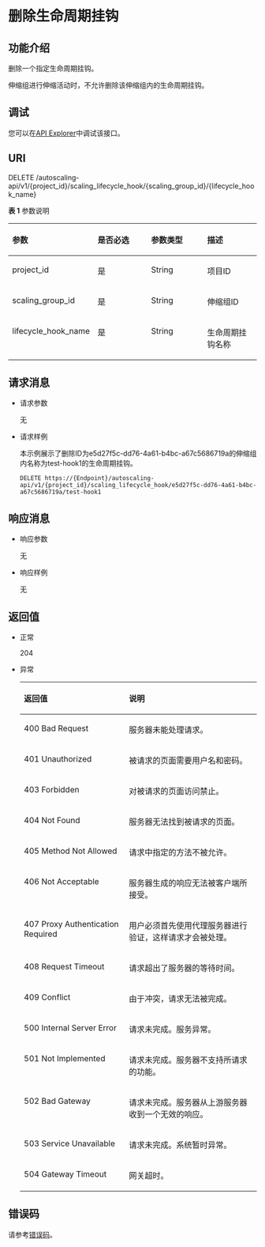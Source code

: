 # 删除生命周期挂钩<a name="as_06_0907"></a>

## 功能介绍<a name="section2082935495536"></a>

删除一个指定生命周期挂钩。

伸缩组进行伸缩活动时，不允许删除该伸缩组内的生命周期挂钩。

## 调试<a name="section948154693415"></a>

您可以在[API Explorer](https://apiexplorer.developer.huaweicloud.com/apiexplorer/doc?product=AS&api=DeleteLifecycleHook)中调试该接口。

## URI<a name="section1799627095536"></a>

DELETE /autoscaling-api/v1/\{project\_id\}/scaling\_lifecycle\_hook/\{scaling\_group\_id\}/\{lifecycle\_hook\_name\}

**表 1**  参数说明

<a name="table331451795536"></a>
<table><thead align="left"><tr id="r5f2899b4cf1044948a7170d6333a7991"><th class="cellrowborder" valign="top" width="25%" id="mcps1.2.5.1.1"><p id="abbee0f7ae9eb4969a9f3723d6c71359d"><a name="abbee0f7ae9eb4969a9f3723d6c71359d"></a><a name="abbee0f7ae9eb4969a9f3723d6c71359d"></a>参数</p>
</th>
<th class="cellrowborder" valign="top" width="25%" id="mcps1.2.5.1.2"><p id="afee17afcb8d046f7bdf94bd2159fab28"><a name="afee17afcb8d046f7bdf94bd2159fab28"></a><a name="afee17afcb8d046f7bdf94bd2159fab28"></a>是否必选</p>
</th>
<th class="cellrowborder" valign="top" width="25%" id="mcps1.2.5.1.3"><p id="zh-cn_topic_0040779755_p706369995536"><a name="zh-cn_topic_0040779755_p706369995536"></a><a name="zh-cn_topic_0040779755_p706369995536"></a>参数类型</p>
</th>
<th class="cellrowborder" valign="top" width="25%" id="mcps1.2.5.1.4"><p id="a87b82e5148494b2eb7eaaf1f30bc54d9"><a name="a87b82e5148494b2eb7eaaf1f30bc54d9"></a><a name="a87b82e5148494b2eb7eaaf1f30bc54d9"></a>描述</p>
</th>
</tr>
</thead>
<tbody><tr id="r7a944e3605614724ba8e74e5ad901592"><td class="cellrowborder" valign="top" width="25%" headers="mcps1.2.5.1.1 "><p id="zh-cn_topic_0040779755_p395071195536"><a name="zh-cn_topic_0040779755_p395071195536"></a><a name="zh-cn_topic_0040779755_p395071195536"></a>project_id</p>
</td>
<td class="cellrowborder" valign="top" width="25%" headers="mcps1.2.5.1.2 "><p id="a6fdb2099041d4c4ba1cc6a5958341e03"><a name="a6fdb2099041d4c4ba1cc6a5958341e03"></a><a name="a6fdb2099041d4c4ba1cc6a5958341e03"></a>是</p>
</td>
<td class="cellrowborder" valign="top" width="25%" headers="mcps1.2.5.1.3 "><p id="ae7bebc4d668c4593805a36a55c21d977"><a name="ae7bebc4d668c4593805a36a55c21d977"></a><a name="ae7bebc4d668c4593805a36a55c21d977"></a>String</p>
</td>
<td class="cellrowborder" valign="top" width="25%" headers="mcps1.2.5.1.4 "><p id="p36520930"><a name="p36520930"></a><a name="p36520930"></a>项目ID</p>
</td>
</tr>
<tr id="r404f6ce83137490a866aefcaa49c2138"><td class="cellrowborder" valign="top" width="25%" headers="mcps1.2.5.1.1 "><p id="zh-cn_topic_0040779755_p745378510329"><a name="zh-cn_topic_0040779755_p745378510329"></a><a name="zh-cn_topic_0040779755_p745378510329"></a>scaling_group_id</p>
</td>
<td class="cellrowborder" valign="top" width="25%" headers="mcps1.2.5.1.2 "><p id="add10773cae7f42e48b093a8789a627e4"><a name="add10773cae7f42e48b093a8789a627e4"></a><a name="add10773cae7f42e48b093a8789a627e4"></a>是</p>
</td>
<td class="cellrowborder" valign="top" width="25%" headers="mcps1.2.5.1.3 "><p id="ace6f1d2e5e6f468299286df3bba7529b"><a name="ace6f1d2e5e6f468299286df3bba7529b"></a><a name="ace6f1d2e5e6f468299286df3bba7529b"></a>String</p>
</td>
<td class="cellrowborder" valign="top" width="25%" headers="mcps1.2.5.1.4 "><p id="a0e4dd57fff314be9a790db4310d6801e"><a name="a0e4dd57fff314be9a790db4310d6801e"></a><a name="a0e4dd57fff314be9a790db4310d6801e"></a>伸缩组ID</p>
</td>
</tr>
<tr id="r6294e43f10664f3e8f84b5b776cbd59b"><td class="cellrowborder" valign="top" width="25%" headers="mcps1.2.5.1.1 "><p id="a5b00453952f34ab8a2e34f33ad04f26c"><a name="a5b00453952f34ab8a2e34f33ad04f26c"></a><a name="a5b00453952f34ab8a2e34f33ad04f26c"></a>lifecycle_hook_name</p>
</td>
<td class="cellrowborder" valign="top" width="25%" headers="mcps1.2.5.1.2 "><p id="a0ae0e8d3926e432da15fccf7d4227c68"><a name="a0ae0e8d3926e432da15fccf7d4227c68"></a><a name="a0ae0e8d3926e432da15fccf7d4227c68"></a>是</p>
</td>
<td class="cellrowborder" valign="top" width="25%" headers="mcps1.2.5.1.3 "><p id="a9f40d66265a845139b0417aec15dd53e"><a name="a9f40d66265a845139b0417aec15dd53e"></a><a name="a9f40d66265a845139b0417aec15dd53e"></a>String</p>
</td>
<td class="cellrowborder" valign="top" width="25%" headers="mcps1.2.5.1.4 "><p id="a5ae6053e43ee4f0cade5c6e64a0a2f51"><a name="a5ae6053e43ee4f0cade5c6e64a0a2f51"></a><a name="a5ae6053e43ee4f0cade5c6e64a0a2f51"></a>生命周期挂钩名称</p>
</td>
</tr>
</tbody>
</table>

## 请求消息<a name="section2093926095536"></a>

-   请求参数

    无

-   请求样例

    本示例展示了删除ID为e5d27f5c-dd76-4a61-b4bc-a67c5686719a的伸缩组内名称为test-hook1的生命周期挂钩。

    ```
    DELETE https://{Endpoint}/autoscaling-api/v1/{project_id}/scaling_lifecycle_hook/e5d27f5c-dd76-4a61-b4bc-a67c5686719a/test-hook1
    ```


## 响应消息<a name="section5819104495536"></a>

-   响应参数

    无

-   响应样例

    无


## 返回值<a name="section1489498995536"></a>

-   正常

    204

-   异常

    <a name="table4898896895536"></a>
    <table><thead align="left"><tr id="row2202573295536"><th class="cellrowborder" valign="top" width="44.36%" id="mcps1.1.3.1.1"><p id="p3925390595536"><a name="p3925390595536"></a><a name="p3925390595536"></a>返回值</p>
    </th>
    <th class="cellrowborder" valign="top" width="55.64%" id="mcps1.1.3.1.2"><p id="p2544972695536"><a name="p2544972695536"></a><a name="p2544972695536"></a>说明</p>
    </th>
    </tr>
    </thead>
    <tbody><tr id="row4816190795536"><td class="cellrowborder" valign="top" width="44.36%" headers="mcps1.1.3.1.1 "><p id="p880040995536"><a name="p880040995536"></a><a name="p880040995536"></a>400 Bad Request</p>
    </td>
    <td class="cellrowborder" valign="top" width="55.64%" headers="mcps1.1.3.1.2 "><p id="p4174453595536"><a name="p4174453595536"></a><a name="p4174453595536"></a>服务器未能处理请求。</p>
    </td>
    </tr>
    <tr id="row4015650395536"><td class="cellrowborder" valign="top" width="44.36%" headers="mcps1.1.3.1.1 "><p id="p3145134295536"><a name="p3145134295536"></a><a name="p3145134295536"></a>401 Unauthorized</p>
    </td>
    <td class="cellrowborder" valign="top" width="55.64%" headers="mcps1.1.3.1.2 "><p id="p6453073695536"><a name="p6453073695536"></a><a name="p6453073695536"></a>被请求的页面需要用户名和密码。</p>
    </td>
    </tr>
    <tr id="row4390571895536"><td class="cellrowborder" valign="top" width="44.36%" headers="mcps1.1.3.1.1 "><p id="p6670224695536"><a name="p6670224695536"></a><a name="p6670224695536"></a>403 Forbidden</p>
    </td>
    <td class="cellrowborder" valign="top" width="55.64%" headers="mcps1.1.3.1.2 "><p id="p3417285595536"><a name="p3417285595536"></a><a name="p3417285595536"></a>对被请求的页面访问禁止。</p>
    </td>
    </tr>
    <tr id="row3912024395536"><td class="cellrowborder" valign="top" width="44.36%" headers="mcps1.1.3.1.1 "><p id="p1462312895536"><a name="p1462312895536"></a><a name="p1462312895536"></a>404 Not Found</p>
    </td>
    <td class="cellrowborder" valign="top" width="55.64%" headers="mcps1.1.3.1.2 "><p id="p4362270595536"><a name="p4362270595536"></a><a name="p4362270595536"></a>服务器无法找到被请求的页面。</p>
    </td>
    </tr>
    <tr id="row5706002995536"><td class="cellrowborder" valign="top" width="44.36%" headers="mcps1.1.3.1.1 "><p id="p5845961695536"><a name="p5845961695536"></a><a name="p5845961695536"></a>405 Method Not Allowed</p>
    </td>
    <td class="cellrowborder" valign="top" width="55.64%" headers="mcps1.1.3.1.2 "><p id="p3760842795536"><a name="p3760842795536"></a><a name="p3760842795536"></a>请求中指定的方法不被允许。</p>
    </td>
    </tr>
    <tr id="row293152795536"><td class="cellrowborder" valign="top" width="44.36%" headers="mcps1.1.3.1.1 "><p id="p3612717195536"><a name="p3612717195536"></a><a name="p3612717195536"></a>406 Not Acceptable</p>
    </td>
    <td class="cellrowborder" valign="top" width="55.64%" headers="mcps1.1.3.1.2 "><p id="p4061970695536"><a name="p4061970695536"></a><a name="p4061970695536"></a>服务器生成的响应无法被客户端所接受。</p>
    </td>
    </tr>
    <tr id="row3003304095536"><td class="cellrowborder" valign="top" width="44.36%" headers="mcps1.1.3.1.1 "><p id="p1675719895536"><a name="p1675719895536"></a><a name="p1675719895536"></a>407 Proxy Authentication Required</p>
    </td>
    <td class="cellrowborder" valign="top" width="55.64%" headers="mcps1.1.3.1.2 "><p id="p1515577295536"><a name="p1515577295536"></a><a name="p1515577295536"></a>用户必须首先使用代理服务器进行验证，这样请求才会被处理。</p>
    </td>
    </tr>
    <tr id="row218422095536"><td class="cellrowborder" valign="top" width="44.36%" headers="mcps1.1.3.1.1 "><p id="p4270415095536"><a name="p4270415095536"></a><a name="p4270415095536"></a>408 Request Timeout</p>
    </td>
    <td class="cellrowborder" valign="top" width="55.64%" headers="mcps1.1.3.1.2 "><p id="p3648411695536"><a name="p3648411695536"></a><a name="p3648411695536"></a>请求超出了服务器的等待时间。</p>
    </td>
    </tr>
    <tr id="row5992159295536"><td class="cellrowborder" valign="top" width="44.36%" headers="mcps1.1.3.1.1 "><p id="p2181080895536"><a name="p2181080895536"></a><a name="p2181080895536"></a>409 Conflict</p>
    </td>
    <td class="cellrowborder" valign="top" width="55.64%" headers="mcps1.1.3.1.2 "><p id="p2184504195536"><a name="p2184504195536"></a><a name="p2184504195536"></a>由于冲突，请求无法被完成。</p>
    </td>
    </tr>
    <tr id="row6238764295536"><td class="cellrowborder" valign="top" width="44.36%" headers="mcps1.1.3.1.1 "><p id="p2023420295536"><a name="p2023420295536"></a><a name="p2023420295536"></a>500 Internal Server Error</p>
    </td>
    <td class="cellrowborder" valign="top" width="55.64%" headers="mcps1.1.3.1.2 "><p id="p2835763895536"><a name="p2835763895536"></a><a name="p2835763895536"></a>请求未完成。服务异常。</p>
    </td>
    </tr>
    <tr id="row5389215795536"><td class="cellrowborder" valign="top" width="44.36%" headers="mcps1.1.3.1.1 "><p id="p318858395536"><a name="p318858395536"></a><a name="p318858395536"></a>501 Not Implemented</p>
    </td>
    <td class="cellrowborder" valign="top" width="55.64%" headers="mcps1.1.3.1.2 "><p id="p5694869095536"><a name="p5694869095536"></a><a name="p5694869095536"></a>请求未完成。服务器不支持所请求的功能。</p>
    </td>
    </tr>
    <tr id="row4277616795536"><td class="cellrowborder" valign="top" width="44.36%" headers="mcps1.1.3.1.1 "><p id="p4231752695536"><a name="p4231752695536"></a><a name="p4231752695536"></a>502 Bad Gateway</p>
    </td>
    <td class="cellrowborder" valign="top" width="55.64%" headers="mcps1.1.3.1.2 "><p id="p516757795536"><a name="p516757795536"></a><a name="p516757795536"></a>请求未完成。服务器从上游服务器收到一个无效的响应。</p>
    </td>
    </tr>
    <tr id="row4650819895536"><td class="cellrowborder" valign="top" width="44.36%" headers="mcps1.1.3.1.1 "><p id="p906768395536"><a name="p906768395536"></a><a name="p906768395536"></a>503 Service Unavailable</p>
    </td>
    <td class="cellrowborder" valign="top" width="55.64%" headers="mcps1.1.3.1.2 "><p id="p6339370495536"><a name="p6339370495536"></a><a name="p6339370495536"></a>请求未完成。系统暂时异常。</p>
    </td>
    </tr>
    <tr id="row3367243095536"><td class="cellrowborder" valign="top" width="44.36%" headers="mcps1.1.3.1.1 "><p id="p4311227595536"><a name="p4311227595536"></a><a name="p4311227595536"></a>504 Gateway Timeout</p>
    </td>
    <td class="cellrowborder" valign="top" width="55.64%" headers="mcps1.1.3.1.2 "><p id="p243336495536"><a name="p243336495536"></a><a name="p243336495536"></a>网关超时。</p>
    </td>
    </tr>
    </tbody>
    </table>


## 错误码<a name="section17669131616110"></a>

请参考[错误码](错误码.md)。

